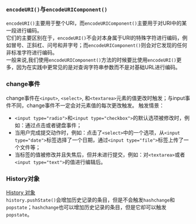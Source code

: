 ### `encodeURI()`与`encodeURIComponent()`
`encodeURI()`主要用于整个URI，而`encodeURIComponent()`主要用于对URI中的某一段进行编码。  
它们的主要区别在于，`encodeURI()`不会对本身属于URI的特殊字符进行编码，例如冒号、正斜杠、问号和井字号；而`encodeURIComponent()`则会对它发现的任何非标准字符进行编码。  
一般来说,我们使用`encodeURIComponent()`方法的时候要比使用`encodeURI()`更多，因为在实践中更常见的是对查询字符串参数而不是对基础URL进行编码。

### change事件
change事件在`<input>`, `<select>`, 和`<textarea>`元素的值更改时触发；与input事件不同，change事件不一定会对元素值的每次更改触发。
触发情景：  
 - `<input type="radio">`和`<input type="checkbox">`的默认选项被修改时，例如：通过点击或者键盘事件；
 - 当用户完成提交动作时，例如：点击了`<select>`中的一个选项，从`<input type="date">`标签选择了一个日期，通过`<input type="file">`标签上传了一个文件等；
 - 当标签的值被修改并且失焦后，但并未进行提交，例如：对`<textarea>`或者`<input type="text">`的值进行编辑后。

### History对象
[History 对象](https://javascript.ruanyifeng.com/bom/2.html)   
`history.pushState()`会增加历史记录的条目，但是不会触发`hashchange`和`popstate`；`hashchange`也可以增加历史记录的条目，但是它却可以触发`popstate`。
